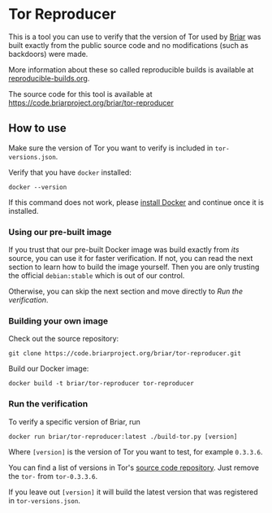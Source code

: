 # Tor Reproducer

This is a tool you can use to verify that the version of Tor
used by [Briar](https://briar.app) was built exactly from the public source code
and no modifications (such as backdoors) were made.

More information about these so called reproducible builds is available at
[reproducible-builds.org](https://reproducible-builds.org/).

The source code for this tool is available at
https://code.briarproject.org/briar/tor-reproducer

## How to use

Make sure the version of Tor you want to verify is included in `tor-versions.json`.

Verify that you have `docker` installed:

    docker --version

If this command does not work,
please [install Docker](https://docs.docker.com/install/)
and continue once it is installed.

### Using our pre-built image

If you trust that our pre-built Docker image was build exactly from *its* source,
you can use it for faster verification.
If not, you can read the next section to learn how to build the image yourself.
Then you are only trusting the official `debian:stable` which is out of our control.

Otherwise, you can skip the next section and move directly to *Run the verification*.

### Building your own image

Check out the source repository:

    git clone https://code.briarproject.org/briar/tor-reproducer.git

Build our Docker image:

    docker build -t briar/tor-reproducer tor-reproducer

### Run the verification

To verify a specific version of Briar, run

    docker run briar/tor-reproducer:latest ./build-tor.py [version]

Where `[version]` is the version of Tor you want to test, for example `0.3.3.6`.

You can find a list of versions in Tor's
[source code repository](https://gitweb.torproject.org/tor.git/refs/).
Just remove the `tor-` from `tor-0.3.3.6`.

If you leave out `[version]` it will build the latest version
that was registered in `tor-versions.json`.
